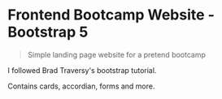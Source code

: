 # Frontend Bootcamp Website - Bootstrap 5

> Simple landing page website for a pretend bootcamp

I followed Brad Traversy's bootstrap tutorial.

Contains cards, accordian, forms and more.

